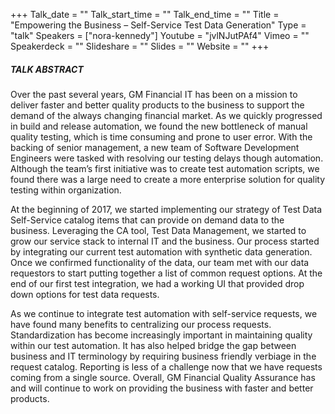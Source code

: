 +++
Talk_date = ""
Talk_start_time = ""
Talk_end_time = ""
Title = "Empowering the Business – Self-Service Test Data Generation"
Type = "talk"
Speakers = ["nora-kennedy"]
Youtube = "jvlNJutPAf4"
Vimeo = ""
Speakerdeck = ""
Slideshare = ""
Slides = ""
Website = ""
+++

##### TALK ABSTRACT

Over the past several years, GM Financial IT has been on a mission to deliver faster and better quality products to the business to support the demand of the always changing financial market.  As we quickly progressed in build and release automation, we found the new bottleneck of manual quality testing, which is time consuming and prone to user error.  With the backing of senior management, a new team of Software Development Engineers were tasked with resolving our testing delays though automation.  Although the team’s first initiative was to create test automation scripts, we found there was a large need to create a more enterprise solution for quality testing within organization. 
 
At the beginning of 2017, we started implementing our strategy of Test Data Self-Service catalog items that can provide on demand data to the business.  Leveraging the CA tool, Test Data Management, we started to grow our service stack to internal IT and the business.  Our process started by integrating our current test automation with synthetic data generation.  Once we confirmed functionality of the data, our team met with our data requestors to start putting together a list of common request options.  At the end of our first test integration, we had a working UI that provided drop down options for test data requests. 
 
As we continue to integrate test automation with self-service requests, we have found many benefits to centralizing our process requests.  Standardization has become increasingly important in maintaining quality within our test automation.  It has also helped bridge the gap between business and IT terminology by requiring business friendly verbiage in the request catalog.  Reporting is less of a challenge now that we have requests coming from a single source.  Overall, GM Financial Quality Assurance has and will continue to work on providing the business with faster and better products.